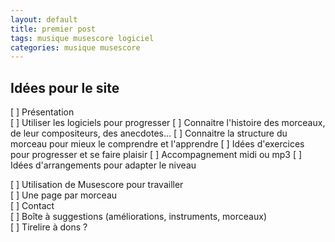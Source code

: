 ```yaml
---
layout: default
title: premier post
tags: musique musescore logiciel
categories: musique musescore
---
```



## Idées pour le site

 [ ]  Présentation      
 [ ]  Utiliser les logiciels pour progresser
 [ ]  Connaitre l'histoire des morceaux, de leur compositeurs, des anecdotes...
 [ ]  Connaitre la structure du morceau pour mieux le comprendre et l'apprendre
 [ ]  Idées d'exercices pour progresser et se faire plaisir
 [ ]  Accompagnement midi ou mp3
 [ ]  Idées d'arrangements pour adapter le niveau  
  
  
 [ ]  Utilisation de Musescore pour travailler  
 [ ]  Une page par morceau  
 [ ]  Contact  
 [ ]  Boîte à suggestions (améliorations, instruments, morceaux)  
 [ ]  Tirelire à dons ?    

